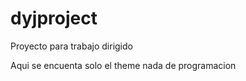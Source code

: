 dyjproject
==========

Proyecto para trabajo dirigido

Aqui se encuenta solo el theme nada de programacion
